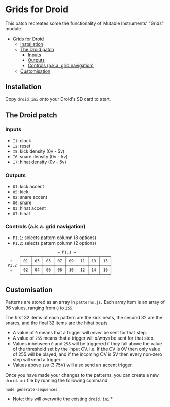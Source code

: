# Grids for Droid

This patch recreates some the functionality of Mutable Instruments' "Grids" module.

- [Grids for Droid](#grids-for-droid)
  - [Installation](#installation)
  - [The Droid patch](#the-droid-patch)
    - [Inputs](#inputs)
    - [Outputs](#outputs)
    - [Controls (a.k.a. grid navigation)](#controls-aka-grid-navigation)
  - [Customisation](#customisation)

## Installation

Copy `droid.ini` onto your Droid's SD card to start.

## The Droid patch

### Inputs

-   `I1`: clock
-   `I2`: reset
-   `I5`: kick density (0v - 5v)
-   `I6`: snare density (0v - 5v)
-   `I7`: hihat density (0v - 5v)

### Outputs

-   `O1`: kick accent
-   `O5`: kick
-   `O2`: snare accent
-   `O6`: snare
-   `O3`: hihat accent
-   `O7`: hihat

### Controls (a.k.a. grid navigation)

-   `P1.1`: selects pattern column (8 options)
-   `P1.2`: selects pattern column (2 options)

```
                       ← P1.1 →
      ┌────┬────┬────┬────┬────┬────┬────┬────┐
  ↑   │ 01 │ 03 │ 05 │ 07 │ 09 │ 11 │ 13 │ 15 │
 P1.2 ├────┼────┼────┼────┼────┼────┼────┼────┤
  ↓   │ 02 │ 04 │ 06 │ 08 │ 10 │ 12 │ 14 │ 16 │
      └────┴────┴────┴────┴────┴────┴────┴────┘
```

## Customisation

Patterns are stored as an array in `patterns.js`. Each array item is an array of 96 values, ranging from `0` to `255`.

The first 32 items of each pattern are the kick beats, the second 32 are the snares, and the final 32 items are the hihat beats.

* A value of `0` means that a trigger will *never* be sent for that step.
* A value of `255` means that a trigger will *always* be sent for that step.
* Values inbetween `0` and `255` will be triggered if they fall above the value of the threshold set by the input CV. I.e. If the CV is 0V then only value of 255 will be played, and if the incoming CV is 5V then every non-zero step will send a trigger.
* Values above `190` (3.75V) will also send an accent trigger.

Once you have made your changes to the patterns, you can create a new `droid.ini` file by running the following command:

```
node generate-sequences
```

* Note: this will overwrite the existing `droid.ini` *